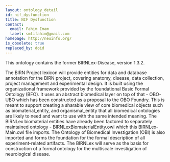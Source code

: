 ```yaml
---
layout: ontology_detail
id: nif_dysfunction
title: NIF Dysfunction
contact:
  email: Fahim Imam
  label: smtifahim@gmail.com
homepage: http://neuinfo.org/
is_obsolete: true
replaced_by: doid
---
```


This ontology contains the former BIRNLex-Disease, version 1.3.2.

The BIRN Project lexicon will provide entities for data and database annotation for the BIRN project, covering anatomy, disease, data collection, project management and experimental design.  It is built using the organizational framework provided by the foundational Basic Formal Ontology (BFO).  It uses an abstract biomedical layer on top of that - OBO-UBO which has been constructed  as a proposal to the OBO Foundry.  This is meant to support creating a sharable view of core biomedical objects such as biomaterial_entity, and organismal_entity that all biomedical ontologies are likely to need and want to use with the same intended meaning.  The BIRNLex biomaterial entities have already been factored to separately maintained ontology - BIRNLexBiomaterialEntity.owl which this BIRNLex-Main.owl file imports.  The Ontology of Biomedical Investigation (OBI) is also imported and forms the foundation for the formal description of all experiment-related artifacts.  The BIRNLex will serve as the basis for construction of a formal ontology for the multiscale investigation of neurological disease.
